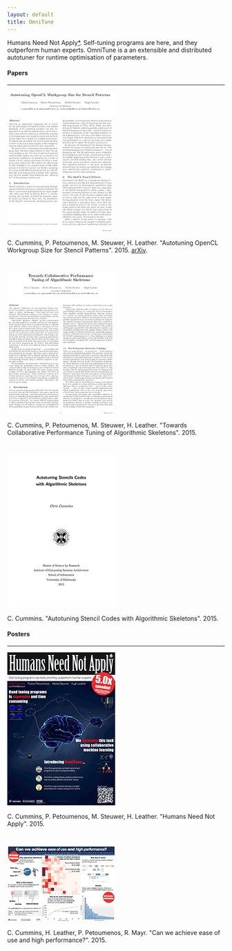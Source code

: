 ```yaml
---
layout: default
title: OmniTune
---
```


Humans Need Not Apply[*](https://youtu.be/7Pq-S557XQU). Self-tuning
programs are here, and they outperform human experts. OmniTune is a an
extensible and distributed autotuner for runtime optimisation of
parameters.

#### Papers
---

<div class="paper">
  <a href="/pub/2015-adapt.pdf"
     title="Click for PDF" target="_blank">
    <img src="/images/2015-12-03-adapt.png"/>
  </a>
  <p class="description" style="padding-bottom: 2em;">
    C. Cummins, P. Petoumenos, M. Steuwer, H. Leather.
    "Autotuning OpenCL Workgroup Size for Stencil Patterns".
    2015.
    <a href="http://arxiv.org/abs/1511.02490">arXiv</a>.
  </p>
</div>

<div class="paper">
  <a href="/pub/2015-hlpgpu.pdf"
     title="Click for PDF" target="_blank">
    <img src="/images/2015-12-03-hlpgpu.png"/>
  </a>
  <p class="description" style="padding-bottom: 2em;">
    C. Cummins, P. Petoumenos, M. Steuwer, H. Leather.
    "Towards Collaborative Performance Tuning of Algorithmic Skeletons".
    2015.
  </p>
</div>

<div class="paper">
  <a href="/u/ed/msc-thesis.pdf"
     title="Click for PDF" target="_blank">
    <img src="/u/ed/msc-thesis.png"/>
  </a>
  <p class="description">
    C. Cummins.
    "Autotuning Stencil Codes with Algorithmic Skeletons".
    2015.
  </p>
</div>


#### Posters
---

<div class="paper">
  <a href="/pub/2015-google-poster.pdf"
     title="Click for PDF" target="_blank">
    <img src="/images/2015-12-03-google-poster.png"/>
  </a>
  <p class="description" style="padding-bottom: 2em;">
    C. Cummins, P. Petoumenos, M. Steuwer, H. Leather.
    "Humans Need Not Apply".
    2015.
  </p>
</div>

<div class="paper">
  <a href="/u/ed/msc-poster.pdf"
     title="Click for PDF" target="_blank">
    <img src="/u/ed/msc-poster.png"/>
  </a>
  <p class="description">
    C. Cummins, H. Leather, P. Petoumenos, R. Mayr.
    "Can we achieve ease of use and high performance?".
    2015.
  </p>
</div>
